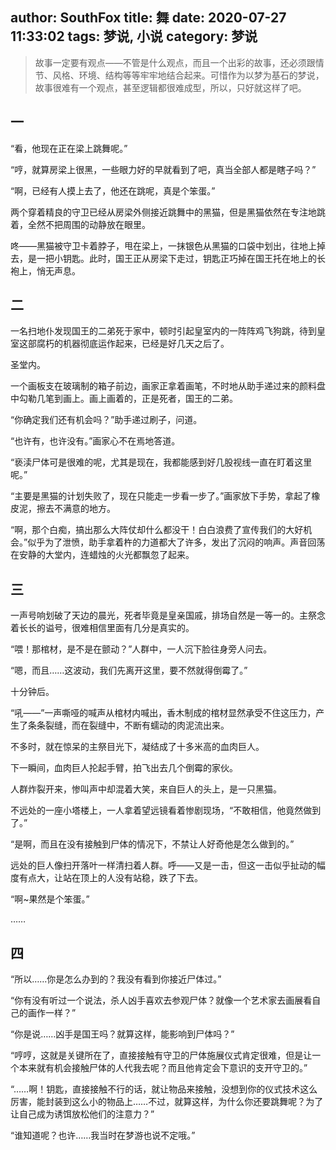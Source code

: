 author: SouthFox
title: 舞
date: 2020-07-27 11:33:02
tags: 梦说, 小说
category: 梦说
---

> 故事一定要有观点——不管是什么观点，而且一个出彩的故事，还必须跟情节、风格、环境、结构等等牢牢地结合起来。可惜作为以梦为基石的梦说，故事很难有一个观点，甚至逻辑都很难成型，所以，只好就这样了吧。

<!--more-->

## 一

“看，他现在正在梁上跳舞呢。”

“哼，就算房梁上很黑，一些眼力好的早就看到了吧，真当全部人都是瞎子吗？”

“啊，已经有人摸上去了，他还在跳呢，真是个笨蛋。”

两个穿着精良的守卫已经从房梁外侧接近跳舞中的黑猫，但是黑猫依然在专注地跳着，全然不把周围的动静放在眼里。

咚——黑猫被守卫卡着脖子，甩在梁上，一抹银色从黑猫的口袋中划出，往地上掉去，是一把小钥匙。此时，国王正从房梁下走过，钥匙正巧掉在国王托在地上的长袍上，悄无声息。

## 二

一名扫地仆发现国王的二弟死于家中，顿时引起皇室内的一阵阵鸡飞狗跳，待到皇室这部腐朽的机器彻底运作起来，已经是好几天之后了。

圣堂内。

一个画板支在玻璃制的箱子前边，画家正拿着画笔，不时地从助手递过来的颜料盘中勾勒几笔到画上。画上画着的，正是死者，国王的二弟。

“你确定我们还有机会吗？”助手递过刷子，问道。

“也许有，也许没有。”画家心不在焉地答道。

“亵渎尸体可是很难的呢，尤其是现在，我都能感到好几股视线一直在盯着这里呢。”

“主要是黑猫的计划失败了，现在只能走一步看一步了。”画家放下手势，拿起了橡皮泥，擦去不满意的地方。

“啊，那个白痴，搞出那么大阵仗却什么都没干！白白浪费了宣传我们的大好机会。”似乎为了泄愤，助手拿着杵的力道都大了许多，发出了沉闷的响声。声音回荡在安静的大堂内，连蜡烛的火光都飘忽了起来。

## 三

一声号响划破了天边的晨光，死者毕竟是皇亲国戚，排场自然是一等一的。主祭念着长长的谥号，很难相信里面有几分是真实的。

“喂！那棺材，是不是在颤动？”人群中，一人沉下脸往身旁人问去。

“嗯，而且……这波动，我们先离开这里，要不然就得倒霉了。”

十分钟后。

“吼——”一声嘶哑的喊声从棺材内喊出，香木制成的棺材显然承受不住这压力，产生了条条裂缝，而在裂缝中，不断有蠕动的肉泥流出来。

不多时，就在惊呆的主祭目光下，凝结成了十多米高的血肉巨人。

下一瞬间，血肉巨人抡起手臂，拍飞出去几个倒霉的家伙。

人群炸裂开来，惨叫声中却混着大笑，来自巨人的头上，是一只黑猫。

不远处的一座小塔楼上，一人拿着望远镜看着惨剧现场，“不敢相信，他竟然做到了。”

“是啊，而且在没有接触到尸体的情况下，不禁让人好奇他是怎么做到的。”

远处的巨人像扫开落叶一样清扫着人群。呼——又是一击，但这一击似乎扯动的幅度有点大，让站在顶上的人没有站稳，跌了下去。

“啊~果然是个笨蛋。”

……



## 四

“所以……你是怎么办到的？我没有看到你接近尸体过。”

“你有没有听过一个说法，杀人凶手喜欢去参观尸体？就像一个艺术家去画展看自己的画作一样？”

“你是说……凶手是国王吗？就算这样，能影响到尸体吗？”

“哼哼，这就是关键所在了，直接接触有守卫的尸体施展仪式肯定很难，但是让一个本来就有机会接触尸体的人代我去呢？而且他肯定会下意识的支开守卫的。”

“……啊！钥匙，直接接触不行的话，就让物品来接触，没想到你的仪式技术这么厉害，能封装到这么小的物品上……不过，就算这样，为什么你还要跳舞呢？为了让自己成为诱饵放松他们的注意力？”

“谁知道呢？也许……我当时在梦游也说不定哦。”